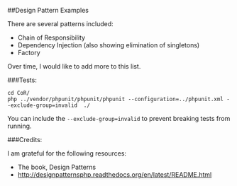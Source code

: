 ##Design Pattern Examples

There are several patterns included:

 - Chain of Responsibility
 - Dependency Injection (also showing elimination of singletons)
 - Factory

Over time, I would like to add more to this list.

###Tests:

    cd CoR/
    php ../vendor/phpunit/phpunit/phpunit --configuration=../phpunit.xml --exclude-group=invalid  ./

You can include the `--exclude-group=invalid` to prevent breaking tests from running.

###Credits:

I am grateful for the following resources:
 - The book, Design Patterns
 - http://designpatternsphp.readthedocs.org/en/latest/README.html